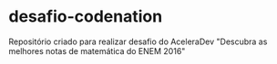 # desafio-codenation
Repositório criado para realizar desafio do AceleraDev "Descubra as melhores notas de matemática do ENEM 2016"
